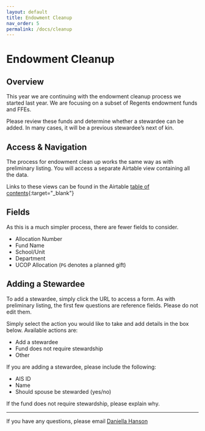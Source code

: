 ```yaml
---
layout: default
title: Endowment Cleanup
nav_order: 5
permalink: /docs/cleanup
---
```

# Endowment Cleanup

## Overview
This year we are continuing with the endowment cleanup process we started last year. We are focusing on a subset of Regents endowment funds and FFEs.

Please review these funds and determine whether a stewardee can be added. In many cases, it will be a previous stewardee’s next of kin.

## Access & Navigation
The process for endowment clean up works the same way as with preliminary listing. You will access a separate Airtable view containing all the data.

Links to these views can be found in the Airtable [table of contents](https://airtable.com/shrVc51peJvbuc9WM){:target="_blank"}

## Fields
As this is a much simpler process, there are fewer fields to consider.
- Allocation Number
- Fund Name
- School/Unit
- Department
- UCOP Allocation (`PG` denotes a planned gift)

## Adding a Stewardee
To add a stewardee, simply click the URL to access a form. As with preliminary listing, the first few questions are reference fields. Please do not edit them.

Simply select the action you would like to take and add details in the box below. Available actions are:
- Add a stewardee
- Fund does not require stewardship
- Other

If you are adding a stewardee, please include the following:
- AIS ID
- Name
- Should spouse be stewarded (yes/no)

If the fund does not require stewardship, please explain why.

---

If you have any questions, please email [Daniella Hanson](mailto:dahanson@ucdavis.edu)
